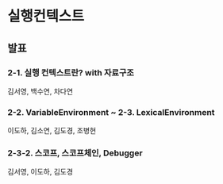 # 실행컨텍스트

## 발표

### 2-1. 실행 컨텍스트란? with 자료구조

김서영, 백수연, 차다연

### 2-2. VariableEnvironment ~ 2-3. LexicalEnvironment

이도하, 김소연, 김도경, 조병현

### 2-3-2. 스코프, 스코프체인, Debugger

김서영, 이도하, 김도경
